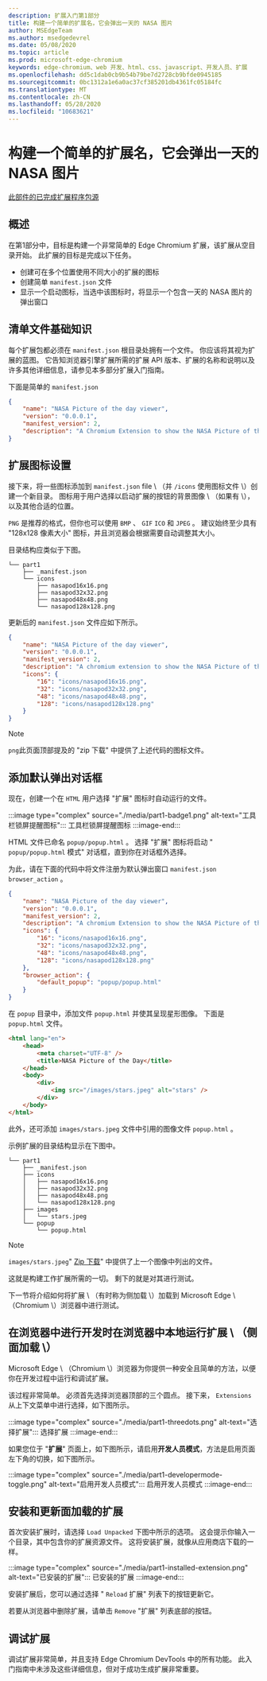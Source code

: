 ```yaml
---
description: 扩展入门第1部分
title: 构建一个简单的扩展名，它会弹出一天的 NASA 图片
author: MSEdgeTeam
ms.author: msedgedevrel
ms.date: 05/08/2020
ms.topic: article
ms.prod: microsoft-edge-chromium
keywords: edge-chromium、web 开发、html、css、javascript、开发人员、扩展
ms.openlocfilehash: dd5c1dab0cb9b54b79be7d2728cb9bfde0945185
ms.sourcegitcommit: 0bc1312a1e6a0ac37cf385201db4361fc05184fc
ms.translationtype: MT
ms.contentlocale: zh-CN
ms.lasthandoff: 05/28/2020
ms.locfileid: "10683621"
---
```

# 构建一个简单的扩展名，它会弹出一天的 NASA 图片  

[此部件的已完成扩展程序包源][ArchiveExtensionGettingStartedPart1]  

## 概述  

在第1部分中，目标是构建一个非常简单的 Edge Chromium 扩展，该扩展从空目录开始。  此扩展的目标是完成以下任务。  

*   创建可在多个位置使用不同大小的扩展的图标  
*   创建简单 `manifest.json` 文件  
*   显示一个启动图标，当选中该图标时，将显示一个包含一天的 NASA 图片的弹出窗口  

## 清单文件基础知识  

每个扩展包都必须在 `manifest.json` 根目录处拥有一个文件。  你应该将其视为扩展的蓝图。  它告知浏览器引擎扩展所需的扩展 API 版本、扩展的名称和说明以及许多其他详细信息，请参见本多部分扩展入门指南。  

下面是简单的  `manifest.json`  

```json
{
    "name": "NASA Picture of the day viewer",
    "version": "0.0.0.1",
    "manifest_version": 2,
    "description": "A Chromium Extension to show the NASA Picture of the Day."
}
```  

## 扩展图标设置  

接下来，将一些图标添加到 `manifest.json` file \ （并 `/icons` 使用图标文件 \）创建一个新目录。  图标用于用户选择以启动扩展的按钮的背景图像 \ （如果有 \），以及其他合适的位置。  

`PNG` 是推荐的格式，但你也可以使用 `BMP` 、 `GIF` `ICO` 和 `JPEG` 。  建议始终至少具有 "128x128 像素大小" 图标，并且浏览器会根据需要自动调整其大小。  

目录结构应类似于下图。  

<!--  
:::image type="complex" source="./media/part1-heirarchy.png" alt-text="Directory Structure":::
   Directory Structure
:::image-end:::
-->  

<!--![Directory Structure][ImagePart1Heirarchy]  -->  

```shell
└── part1
    ├── _manifest.json
    └── icons
        ├── nasapod16x16.png
        ├── nasapod32x32.png
        ├── nasapod48x48.png
        └── nasapod128x128.png
```  

更新后的 `manifest.json` 文件应如下所示。  

```json
{
    "name": "NASA Picture of the day viewer",
    "version": "0.0.0.1",
    "manifest_version": 2,
    "description": "A chromium extension to show the NASA Picture of the Day.",
    "icons": {
        "16": "icons/nasapod16x16.png",
        "32": "icons/nasapod32x32.png",
        "48": "icons/nasapod48x48.png",
        "128": "icons/nasapod128x128.png"
    }
}
```  

> [!NOTE]
> `png`此页面顶部提及的 "zip 下载" 中提供了上述代码的图标文件。  

## 添加默认弹出对话框  

现在，创建一个在 `HTML` 用户选择 "扩展" 图标时自动运行的文件。  

:::image type="complex" source="./media/part1-badge1.png" alt-text="工具栏锁屏提醒图标":::
   工具栏锁屏提醒图标
:::image-end:::

<!--![Toolbar Badge Icon][ImagePart1Badge1]  -->  

HTML 文件已命名 `popup/popup.html` 。  选择 "扩展" 图标将启动 " `popup/popup.html` 模式" 对话框，直到你在对话框外选择。  

为此，请在下面的代码中将文件注册为默认弹出窗口 `manifest.json` `browser_action` 。  

```json
{
    "name": "NASA Picture of the day viewer",
    "version": "0.0.0.1",
    "manifest_version": 2,
    "description": "A chromium Extension to show the NASA Picture of the Day.",
    "icons": {
        "16": "icons/nasapod16x16.png",
        "32": "icons/nasapod32x32.png",
        "48": "icons/nasapod48x48.png",
        "128": "icons/nasapod128x128.png"
    },
    "browser_action": {
        "default_popup": "popup/popup.html"
    }
}
```  

在 `popup` 目录中，添加文件 `popup.html` 并使其呈现星形图像。  下面是 `popup.html` 文件。  

```html
<html lang="en">
    <head>
        <meta charset="UTF-8" />
        <title>NASA Picture of the Day</title>
    </head>
    <body>
        <div>
            <img src="/images/stars.jpeg" alt="stars" />
        </div>
    </body>
</html>
```  

 此外，还可添加 `images/stars.jpeg` 文件中引用的图像文件 `popup.html` 。  

示例扩展的目录结构显示在下图中。  

<!--  
:::image type="complex" source="./media/part1-heirarchy1.png" alt-text="Directory Structure for Extension":::
   Directory Structure for Extension
:::image-end:::
-->  

<!--![Directory Structure for Extension][ImagePart1Heirarchy1]  -->  

```shell
└── part1
    ├── _manifest.json
    ├── icons
    │   ├── nasapod16x16.png
    │   ├── nasapod32x32.png
    │   ├── nasapod48x48.png
    │   └── nasapod128x128.png
    ├── images
    │   └── stars.jpeg
    └── popup
        └── popup.html
```  

> [!NOTE]
> `images/stars.jpeg`" [Zip 下载][ArchiveExtensionGettingStartedPart1]" 中提供了上一个图像中列出的文件。  

这就是构建工作扩展所需的一切。  剩下的就是对其进行测试。  

下一节将介绍如何将扩展 \ （有时称为侧加载 \）加载到 Microsoft Edge \ （Chromium \）浏览器中进行测试。  

## 在浏览器中进行开发时在浏览器中本地运行扩展 \ （侧面加载 \）  

Microsoft Edge \ （Chromium \）浏览器为你提供一种安全且简单的方法，以便你在开发过程中运行和调试扩展。  

该过程非常简单。  必须首先选择浏览器顶部的三个圆点。  接下来， `Extensions` 从上下文菜单中进行选择，如下图所示。  

:::image type="complex" source="./media/part1-threedots.png" alt-text="选择扩展":::
   选择扩展
:::image-end:::

<!--![Choose Extensions][ImagePart1Threedots]  -->  

如果您位于 "**扩展**" 页面上，如下图所示，请启用**开发人员模式**，方法是启用页面左下角的切换，如下图所示。  

:::image type="complex" source="./media/part1-developermode-toggle.png" alt-text="启用开发人员模式":::
   启用开发人员模式
:::image-end:::

<!--![Enable Developer Mode][ImagePart1DevelopermodeToggle]  -->  

## 安装和更新面加载的扩展  

首次安装扩展时，请选择 `Load Unpacked` 下图中所示的选项。  这会提示你输入一个目录，其中包含你的扩展资源文件。  这将安装扩展，就像从应用商店下载的一样。  

:::image type="complex" source="./media/part1-installed-extension.png" alt-text="已安装的扩展":::
   已安装的扩展
:::image-end:::

<!--![Installed Extensions][ImagePart1InstalledExtension]  -->  

安装扩展后，您可以通过选择 " `Reload` 扩展" 列表下的按钮更新它。  

若要从浏览器中删除扩展，请单击 `Remove` "扩展" 列表底部的按钮。  

## 调试扩展  

调试扩展非常简单，并且支持 Edge Chromium DevTools 中的所有功能。  此入门指南中未涉及这些详细信息，但对于成功生成扩展非常重要。  

<!-- image links -->  

<!--[ImagePart1Heirarchy]: ./media/part1-heirarchy.png "Directory Structure"  -->  
<!--[ImagePart1Badge1]: ./media/part1-badge1.png "Toolbar Badge Icon"  -->  
<!--[ImagePart1Heirarchy1]: ./media/part1-heirarchy1.png "Directory Structure for Extension"  -->  
<!--[ImagePart1Threedots]: ./media/part1-threedots.png "Choose Extensions"  -->  
<!--[ImagePart1DevelopermodeToggle]: ./media/part1-developermode-toggle.png "Enable Developer Mode"  -->  
<!--[ImagePart1InstalledExtension]: ./media/part1-installed-extension.png "Installed Extensions"  -->  

<!-- links -->  

[ArchiveExtensionGettingStartedPart1]: ./extension-source/extension-getting-started-part1.zip "已完成此部件的扩展程序包源 |Microsoft 文档"  
